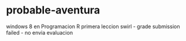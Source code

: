 # probable-aventura
windows 8 en Programacion R primera leccion swirl - grade submission failed - no envia evaluacion
